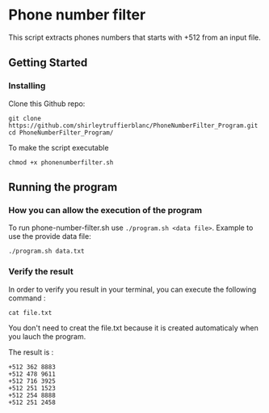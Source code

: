 # Phone number filter
 
This script extracts phones numbers that starts with +512 from an input file.

## Getting Started

### Installing

Clone this Github repo:

```
git clone https://github.com/shirleytruffierblanc/PhoneNumberFilter_Program.git
cd PhoneNumberFilter_Program/
```

To make the script executable

```
chmod +x phonenumberfilter.sh
```

## Running the program
### How you can allow the execution of the program

To run phone-number-filter.sh use `./program.sh <data file>`. Example to use the provide data file:
```
./program.sh data.txt
```

### Verify the result

In order to verify you result in your terminal, you can execute the following command :

```
cat file.txt
```
You don't need to creat the file.txt because it is created automaticaly when you lauch the program. 

The result is :
```
+512 362 8883
+512 478 9611
+512 716 3925
+512 251 1523
+512 254 8888
+512 251 2458
```

